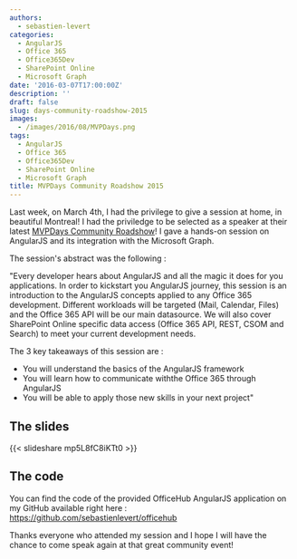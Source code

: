 ```yaml
---
authors:
  - sebastien-levert
categories:
  - AngularJS
  - Office 365
  - Office365Dev
  - SharePoint Online
  - Microsoft Graph
date: '2016-03-07T17:00:00Z'
description: ''
draft: false
slug: days-community-roadshow-2015
images:
  - /images/2016/08/MVPDays.png
tags:
  - AngularJS
  - Office 365
  - Office365Dev
  - SharePoint Online
  - Microsoft Graph
title: MVPDays Community Roadshow 2015
---
```


Last week, on March 4th, I had the privilege to give a session at home, in beautiful Montreal! I had the priviledge to
be selected as a speaker at their latest [MVPDays Community Roadshow](http://www.mvpdays.com/)! I gave a hands-on
session on AngularJS and its integration with the Microsoft Graph.

The session's abstract was the following :

"Every developer hears about AngularJS and all the magic it does for you applications. In order to kickstart you
AngularJS journey, this session is an introduction to the AngularJS concepts applied to any Office 365 development.
Different workloads will be targeted (Mail, Calendar, Files) and the Office 365 API will be our main datasource. We will
also cover SharePoint Online specific data access (Office 365 API, REST, CSOM and Search) to meet your current
development needs.

The 3 key takeaways of this session are :

- You will understand the basics of the AngularJS framework
- You will learn how to communicate withthe Office 365 through AngularJS
- You will be able to apply those new skills in your next project"

## The slides

{{< slideshare mp5L8fC8iKTt0 >}}

## The code

You can find the code of the provided OfficeHub AngularJS application on my GitHub available right here :
https://github.com/sebastienlevert/officehub

Thanks everyone who attended my session and I hope I will have the chance to come speak again at that great community
event!
